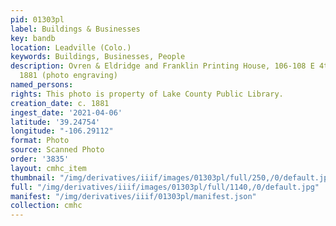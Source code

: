 ```yaml
---
pid: 01303pl
label: Buildings & Businesses
key: bandb
location: Leadville (Colo.)
keywords: Buildings, Businesses, People
description: Ovren & Eldridge and Franklin Printing House, 106-108 E 4th Street, circa
  1881 (photo engraving)
named_persons: 
rights: This photo is property of Lake County Public Library.
creation_date: c. 1881
ingest_date: '2021-04-06'
latitude: '39.24754'
longitude: "-106.29112"
format: Photo
source: Scanned Photo
order: '3835'
layout: cmhc_item
thumbnail: "/img/derivatives/iiif/images/01303pl/full/250,/0/default.jpg"
full: "/img/derivatives/iiif/images/01303pl/full/1140,/0/default.jpg"
manifest: "/img/derivatives/iiif/01303pl/manifest.json"
collection: cmhc
---
```

